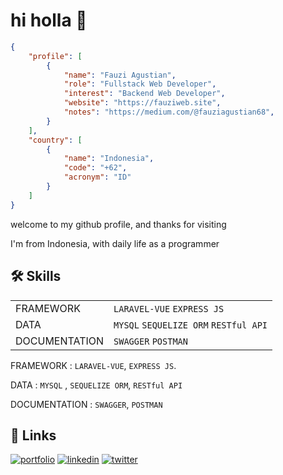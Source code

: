 
# hi holla 👋


```json
{ 
    "profile": [
        { 
            "name": "Fauzi Agustian",
            "role": "Fullstack Web Developer",
            "interest": "Backend Web Developer",
            "website": "https://fauziweb.site",
            "notes": "https://medium.com/@fauziagustian68",
        }
    ],
    "country": [
        { 
            "name": "Indonesia", 
            "code": "+62", 
            "acronym": "ID" 
        }
    ]
}
```

welcome to my github profile, and thanks for visiting

I'm from Indonesia, with daily life as a programmer


## 🛠 Skills

|                                                                                                                                        |  |
|---------------------------------------------------------------------------------------------------------------------------------------------|------|
| FRAMEWORK | `LARAVEL-VUE` `EXPRESS JS` |
| DATA | `MYSQL`  `SEQUELIZE ORM` `RESTful API` |
| DOCUMENTATION | `SWAGGER` `POSTMAN` |



FRAMEWORK : `LARAVEL-VUE`, `EXPRESS JS`.

DATA : `MYSQL` , `SEQUELIZE ORM`, `RESTful API`

DOCUMENTATION : `SWAGGER`, `POSTMAN`

## 🔗 Links
[![portfolio](https://img.shields.io/badge/my_portfolio-b0d?style=for-the-badge&logo=ko-fi&logoColor=white)](https://fauziweb.site/)
[![linkedin](https://img.shields.io/badge/linkedin-0A66C2?style=for-the-badge&logo=linkedin&logoColor=white)](https://www.linkedin.com/)
[![twitter](https://img.shields.io/badge/twitter-1DA1F2?style=for-the-badge&logo=twitter&logoColor=white)](https://twitter.com/sayazifau)

